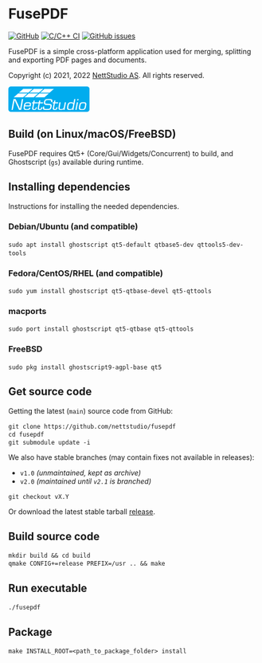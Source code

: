 # FusePDF

[![GitHub](https://img.shields.io/github/license/nettstudio/fusepdf)](https://github.com/nettstudio/fusepdf/blob/main/COPYING) [![C/C++ CI](https://github.com/nettstudio/fusepdf/actions/workflows/c-cpp.yml/badge.svg)](https://github.com/nettstudio/fusepdf/actions/workflows/c-cpp.yml) [![GitHub issues](https://img.shields.io/github/issues/nettstudio/fusepdf)](https://github.com/nettstudio/fusepdf/issues)

FusePDF is a simple cross-platform application used for merging, splitting and exporting PDF pages and documents.

Copyright (c) 2021, 2022 [NettStudio AS](https://nettstudio.no). All rights reserved.

[![NettStudio](https://raw.githubusercontent.com/nettstudio/fusepdf/main/assets/nettstudio.png)](https://nettstudio.no)

## Build (on Linux/macOS/FreeBSD)

FusePDF requires Qt5+ (Core/Gui/Widgets/Concurrent) to build, and Ghostscript (``gs``) available during runtime.

## Installing dependencies

Instructions for installing the needed dependencies.

### Debian/Ubuntu (and compatible)

``sudo apt install ghostscript qt5-default qtbase5-dev qttools5-dev-tools``

### Fedora/CentOS/RHEL (and compatible)

``sudo yum install ghostscript qt5-qtbase-devel qt5-qttools``

### macports

``sudo port install ghostscript qt5-qtbase qt5-qttools``

### FreeBSD

``sudo pkg install ghostscript9-agpl-base qt5``

## Get source code

Getting the latest (``main``) source code from GitHub:

```
git clone https://github.com/nettstudio/fusepdf
cd fusepdf
git submodule update -i
```

We also have stable branches (may contain fixes not available in releases):

 * ``v1.0`` *(unmaintained, kept as archive)*
 * ``v2.0`` *(maintained until ``v2.1`` is branched)*

```
git checkout vX.Y
```

Or download the latest stable tarball [release](https://github.com/nettstudio/fusepdf/releases/latest).


## Build source code

```
mkdir build && cd build
qmake CONFIG+=release PREFIX=/usr .. && make
```

## Run executable

```
./fusepdf
```

## Package

```
make INSTALL_ROOT=<path_to_package_folder> install
```

